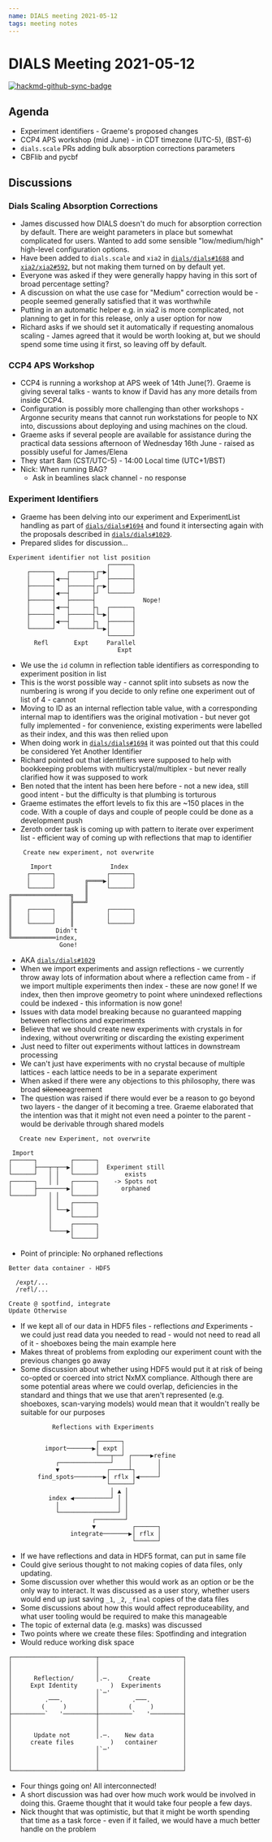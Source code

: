 ```yaml
---
name: DIALS meeting 2021-05-12
tags: meeting notes
---
```

# DIALS Meeting 2021-05-12
[![hackmd-github-sync-badge](https://hackmd.io/MK6KYBMJS6ykO5XyKK3T1Q/badge)](https://hackmd.io/MK6KYBMJS6ykO5XyKK3T1Q)

## Agenda

- Experiment identifiers - Graeme's proposed changes
- CCP4 APS workshop (mid June) - in CDT timezone (UTC-5), (BST-6)
- `dials.scale` PRs adding bulk absorption corrections parameters
- CBFlib and pycbf
## Discussions

### Dials Scaling Absorption Corrections
- James discussed how DIALS doesn't do much for absorption correction by default. There are weight parameters in place but somewhat complicated for users. Wanted to add some sensible "low/medium/high" high-level configuration options.
- Have been added to `dials.scale` and `xia2` in [`dials/dials#1688`](https://github.com/dials/dials/pull/1688) and [`xia2/xia2#592`](https://github.com/xia2/xia2/pull/592), but not making them turned on by default yet.
- Everyone was asked if they were generally happy having in this sort of broad percentage setting?
- A discussion on what the use case for "Medium" correction would be - people seemed generally satisfied that it was worthwhile
- Putting in an automatic helper e.g. in xia2 is more complicated, not planning to get in for this release, only a user option for now
- Richard asks if we should set it automatically if requesting anomalous scaling - James agreed that it would be worth looking at, but we should spend some time using it first, so leaving off by default.

### CCP4 APS Workshop

- CCP4 is running a workshop at APS week of 14th June(?). Graeme is giving several talks - wants to know if David has any more details from inside CCP4.
- Configuration is possibly more challenging than other workshops - Argonne security means that cannot run workstations for people to NX into, discussions about deploying and using machines on the cloud.
- Graeme asks if several people are available for assistance during the practical data sessions afternoon of Wednesday 16th June - raised as possibly useful for James/Elena
- They start 8am (CST/UTC-5) - 14:00 Local time (UTC+1/BST)
- Nick: When running BAG?
    - Ask in beamlines slack channel - no response

### Experiment Identifiers

- Graeme has been delving into our experiment and ExperimentList handling as part of [`dials/dials#1694`](https://github.com/dials/dials/pull/1694) and found it intersecting again with the proposals described in [`dials/dials#1029`](https://github.com/dials/dials/issues/1029).
-  Prepared slides for discussion...

```
Experiment identifier not list position
                           ┌──────┐
     ┌──────┐   ┌──────┐┌─▶│      │
     │      │◀──┤      ├┘  ├──────┤
     ├──────┤   ├──────┤┌─▶│      │
     │      │◀──┤      ├┘  └──────┘
     ├──────┤   ├──────┤             Nope!
     │      │◀──┤      ├┐  ┌──────┐
     ├──────┤   ├──────┤└─▶│      │
     │      │◀──┤      ├┐  ├──────┤
     └──────┘   └──────┘└─▶│      │
                           └──────┘
       Refl       Expt     Parallel
                              Expt
```
- We use the `id` column in reflection table identifiers as corresponding to experiment position in list
- This is the worst possible way - cannot split into subsets as now the numbering is wrong if you decide to only refine one experiment out of list of 4 - cannot
- Moving to ID as an internal reflection table value, with a corresponding internal map to identifiers was the original motivation - but never got fully implemented - for convenience, existing experiments were labelled as their index, and this was then relied upon
- When doing work in [`dials/dials#1694`](https://github.com/dials/dials/pull/1694) it was pointed out that this could be considered Yet Another Identifier
- Richard pointed out that identifiers were supposed to help with bookkeeping problems with multicrystal/multiplex - but never really clarified how it was supposed to work
- Ben noted that the intent has been here before - not a new idea, still good intent - but the difficulty is that plumbing is torturous
- Graeme estimates the effort levels to fix this are ~150 places in the code. With a couple of days and couple of people could be done as a development push
-  Zeroth order task is coming up with pattern to iterate over experiment list - efficient way of coming up with reflections that map to identifier

```
    Create new experiment, not overwrite

      Import                Index
     ┌──────┐              ┌──────┐
     │      │        ╔════▶│      │
     └──────┘        ║     └──────┘
╔════════════════╗   ║
║                ╠═══╝
║    ┌──────┐    ║         ┌──────┐
║    │      │    ║         │      │
║    └──────┘    ║         └──────┘
║            Didn't
╚════════════index,
              Gone!
```
- AKA [`dials/dials#1029`](https://github.com/dials/dials/issues/1029)
- When we import experiments and assign reflections - we currently throw away lots of information about where a reflection came from - if we import multiple experiments then index - these are now gone! If we index, then then improve geometry to point where unindexed reflections could be indexed - this information is now gone!
- Issues with data model breaking because no guaranteed mapping between reflections and experiments
- Believe that we should create new experiments with crystals in for indexing, without overwriting or discarding the existing experiment
- Just need to filter out experiments without lattices in downstream processing
- We can't just have experiments with no crystal because of multiple lattices - each lattice needs to be in a separate experiment
- When asked if there were any objections to this philosophy, there was broad ~~silence~~agreement
- The question was raised if there would ever be a reason to go beyond two layers - the danger of it becoming a tree. Graeme elaborated that the intention was that it might not even need a pointer to the parent - would be derivable through shared models

```
   Create new Experiment, not overwrite

 Import
┌──────┐         ┌──────┐
│      ├───┬─┬──▶│      │  Experiment still
└──────┘   │ │   └──────┘       exists
┌──────┐   │ │   ┌──────┐    -> Spots not
│      ├────────▶│      │      orphaned
└──────┘   │ │   └──────┘
           │ │   ┌──────┐
           │ └──▶│      │
           │     └──────┘
           │     ┌──────┐
           └────▶│      │
                 └──────┘
```
- Point of principle: No orphaned reflections

```
Better data container - HDF5

  /expt/...
  /refl/...
  
Create @ spotfind, integrate
Update Otherwise
```
- If we kept all of our data in HDF5 files - reflections _and_ Experiments - we could just read data you needed to read - would not need to read all of it - shoeboxes being the main example here
- Makes threat of problems from exploding our experiment count with the previous changes go away
- Some discussion about whether using HDF5 would put it at risk of being co-opted or coerced into strict NxMX compliance. Although there are some potential areas where we could overlap, deficiencies in the standard and things that we use that aren't represented (e.g. shoeboxes, scan-varying models) would mean that it wouldn't really be suitable for our purposes

```
            Reflections with Experiments

                        ┌──────┐
          import───────▶│ expt │
                        └───┬──┘ ┌─────▶refine
             ┌──────────────┘    │       │
             ▼             ┌─────┴┐      │
        find_spots────────▶│ rflx │◀─────┘
                           └──────┘
                            │ ▲ │
           index ◀──────────┘ │ │
             │                │ │
             └────────────────┘ │
                       ┌────────┘
                       ▼          ┌──────┐
                 integrate───────▶│ rflx │
                                  └──────┘
```
- If we have reflections and data in HDF5 format, can put in same file
- Could give serious thought to not making copies of data files, only updating.
- Some discussion over whether this would work as an option or be the only way to interact. It was discussed as a user story, whether users would end up just saving `_1`, `_2`, `_final` copies of the data files
- Some discussions about how this would affect reproduceability, and what user tooling would be required to make this manageable
- The topic of external data (e.g. masks) was discussed
- Two points where we create these files: Spotfinding and integration
- Would reduce working disk space
```
┌───────────────────────┬───────────────────────┐
│                       │                       │
│                       │                       │
│      Reflection/      │.─.     Create         │
│     Expt Identity         )  Experiments      │
│                       │`─'                    │
│         .───.         │         .───.         │
│        (     )        │        (     )        │
├─────────`   '─────────┼─────────`   '─────────┤
│                       │                       │
│                       │                       │
│      Update not       │.─.    New data        │
│     create files          )   container       │
│                       │`─'                    │
│                       │                       │
│                       │                       │
└───────────────────────┴───────────────────────┘
```
- Four things going on! All interconnected!
- A short discussion was had over how much work would be involved in doing this. Graeme thought that it would take four people a few days.
- Nick thought that was optimistic, but that it might be worth spending that time as a task force - even if it failed, we would have a much better handle on the problem


